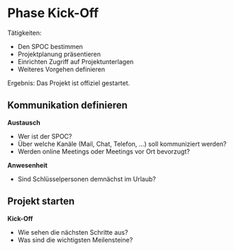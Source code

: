 # Phase Kick-Off

Tätigkeiten:

* Den SPOC bestimmen
* Projektplanung präsentieren
* Einrichten Zugriff auf Projektunterlagen
* Weiteres Vorgehen definieren

Ergebnis: Das Projekt ist offiziel gestartet.


## Kommunikation definieren

**Austausch**

* Wer ist der SPOC?
* Über welche Kanäle (Mail, Chat, Telefon, ...) soll kommuniziert werden?
* Werden online Meetings oder Meetings vor Ort bevorzugt?


**Anwesenheit**

* Sind Schlüsselpersonen demnächst im Urlaub?

## Projekt starten

**Kick-Off**

* Wie sehen die nächsten Schritte aus?
* Was sind die wichtigsten Meilensteine?